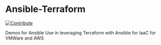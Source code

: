 # Ansible-Terraform

[![Contribute](https://img.shields.io/badge/OpenShift-Dev%20Spaces-525C86?logo=redhatopenshift&labelColor=EE0000)](https://devspaces.apps.ocp.shadowman.dev/#https://github.com/shadowman-lab/Ansible-Terraform)

Demos for Ansible Use in leveraging Terraform with Ansible for IaaC for VMWare and AWS
